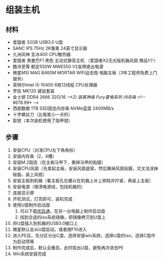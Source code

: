 # 组装主机

## 材料

* 爱国者 32GB USB3.0 U盘  
* SANC IPS 75Hz 2K像素 24英寸显示器  
* 九洲风神 玄冰400 CPU散热器  
* 爱国者 黑曼巴F1 黑色 主动式静音主机 （爱国者X2无光版机箱风扇 赠品1个）  
* 酷冷至尊 额定550W MWE550 V2金牌直出电源  
* 微星MSI MAG B460M MORTAR WIFI迫击炮 电脑主板（3年工程师免费上门服务） 
* 英特尔Intel i5-10400 6核12线程 CPU处理器  
* 罗技 MK120 键鼠套装  
* 金士顿 DDR4 2666 32G\(16 _--&gt;2\) 骇客神条 Fury雷电系列 内存条  &lt;!--_  ¥678.99\* --&gt;
* 西部数据 1TB SSD固态内存条 NVMe蓝盘 2400MB/s  
* 十字螺丝刀（比电笔小一点的）
* 胶钳（本次装机使用了指甲钳）

## 步骤

1. 安装CPU（对准CPU左下角角标）
2. 安装内存条（2，4槽）
3. 安装M.2固态（在主板马甲下，撕掉马甲的贴膜）
4. 安装CPU风扇（先拿起主板，安装风扇底架，然后撕掉风扇贴膜，交叉法涂抹硅脂，装上风扇）
5. 安装主板到机箱（看主板孔位置以在机箱上补上铜柱并拧紧，再装上主板）
6. 安装电源（理清电源线，包括机箱的）
7. 连接显示屏
8. 开机测试，灯亮即可，装机完成
9. 使用U盘制作启动盘
   1. 可以下载[优启通](https://www.upe.net/)，在另一台电脑上制作启动盘
   2. 找到合适的iso系统镜像，把镜像拷贝到U盘上
10. 将U盘插入到机箱的USB3.0接口上
11. 微星默认会从U盘启动，或者按F10进入
12. 进入PE后，先分区分出C盘，选择安装win系统，选择U盘的iso，选择C盘作为启动项等
13. 制作完成后，默认会重启，此时拔出U盘，避免再次进去PE
14. Win系统安装完成

